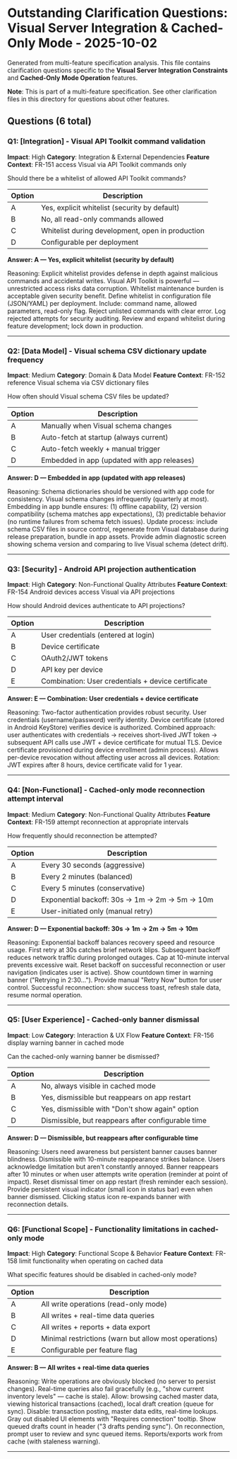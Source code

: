 # Outstanding Clarification Questions: Visual Server Integration & Cached-Only Mode - 2025-10-02

Generated from multi-feature specification analysis. This file contains clarification questions specific to the **Visual Server Integration Constraints** and **Cached-Only Mode Operation** features.

**Note**: This is part of a multi-feature specification. See other clarification files in this directory for questions about other features.

## Questions (6 total)

### Q1: [Integration] - Visual API Toolkit command validation

**Impact**: High
**Category**: Integration & External Dependencies
**Feature Context**: FR-151 access Visual via API Toolkit commands only

Should there be a whitelist of allowed API Toolkit commands?

| Option | Description |
|--------|-------------|
| A | Yes, explicit whitelist (security by default) |
| B | No, all read-only commands allowed |
| C | Whitelist during development, open in production |
| D | Configurable per deployment |

**Answer: A — Yes, explicit whitelist (security by default)**

Reasoning: Explicit whitelist provides defense in depth against malicious commands and accidental writes. Visual API Toolkit is powerful — unrestricted access risks data corruption. Whitelist maintenance burden is acceptable given security benefit. Define whitelist in configuration file (JSON/YAML) per deployment. Include: command name, allowed parameters, read-only flag. Reject unlisted commands with clear error. Log rejected attempts for security auditing. Review and expand whitelist during feature development; lock down in production.

---

### Q2: [Data Model] - Visual schema CSV dictionary update frequency

**Impact**: Medium
**Category**: Domain & Data Model
**Feature Context**: FR-152 reference Visual schema via CSV dictionary files

How often should Visual schema CSV files be updated?

| Option | Description |
|--------|-------------|
| A | Manually when Visual schema changes |
| B | Auto-fetch at startup (always current) |
| C | Auto-fetch weekly + manual trigger |
| D | Embedded in app (updated with app releases) |

**Answer: D — Embedded in app (updated with app releases)**

Reasoning: Schema dictionaries should be versioned with app code for consistency. Visual schema changes infrequently (quarterly at most). Embedding in app bundle ensures: (1) offline capability, (2) version compatibility (schema matches app expectations), (3) predictable behavior (no runtime failures from schema fetch issues). Update process: include schema CSV files in source control, regenerate from Visual database during release preparation, bundle in app assets. Provide admin diagnostic screen showing schema version and comparing to live Visual schema (detect drift).

---

### Q3: [Security] - Android API projection authentication

**Impact**: High
**Category**: Non-Functional Quality Attributes
**Feature Context**: FR-154 Android devices access Visual via API projections

How should Android devices authenticate to API projections?

| Option | Description |
|--------|-------------|
| A | User credentials (entered at login) |
| B | Device certificate |
| C | OAuth2/JWT tokens |
| D | API key per device |
| E | Combination: User credentials + device certificate |

**Answer: E — Combination: User credentials + device certificate**

Reasoning: Two-factor authentication provides robust security. User credentials (username/password) verify identity. Device certificate (stored in Android KeyStore) verifies device is authorized. Combined approach: user authenticates with credentials → receives short-lived JWT token → subsequent API calls use JWT + device certificate for mutual TLS. Device certificate provisioned during device enrollment (admin process). Allows per-device revocation without affecting user across all devices. Rotation: JWT expires after 8 hours, device certificate valid for 1 year.

---

### Q4: [Non-Functional] - Cached-only mode reconnection attempt interval

**Impact**: Medium
**Category**: Non-Functional Quality Attributes
**Feature Context**: FR-159 attempt reconnection at appropriate intervals

How frequently should reconnection be attempted?

| Option | Description |
|--------|-------------|
| A | Every 30 seconds (aggressive) |
| B | Every 2 minutes (balanced) |
| C | Every 5 minutes (conservative) |
| D | Exponential backoff: 30s → 1m → 2m → 5m → 10m |
| E | User-initiated only (manual retry) |

**Answer: D — Exponential backoff: 30s → 1m → 2m → 5m → 10m**

Reasoning: Exponential backoff balances recovery speed and resource usage. First retry at 30s catches brief network blips. Subsequent backoff reduces network traffic during prolonged outages. Cap at 10-minute interval prevents excessive wait. Reset backoff on successful reconnection or user navigation (indicates user is active). Show countdown timer in warning banner ("Retrying in 2:30..."). Provide manual "Retry Now" button for user control. Successful reconnection: show success toast, refresh stale data, resume normal operation.

---

### Q5: [User Experience] - Cached-only banner dismissal

**Impact**: Low
**Category**: Interaction & UX Flow
**Feature Context**: FR-156 display warning banner in cached mode

Can the cached-only warning banner be dismissed?

| Option | Description |
|--------|-------------|
| A | No, always visible in cached mode |
| B | Yes, dismissible but reappears on app restart |
| C | Yes, dismissible with "Don't show again" option |
| D | Dismissible, but reappears after configurable time |

**Answer: D — Dismissible, but reappears after configurable time**

Reasoning: Users need awareness but persistent banner causes banner blindness. Dismissible with 10-minute reappearance strikes balance. Users acknowledge limitation but aren't constantly annoyed. Banner reappears after 10 minutes or when user attempts write operation (reminder at point of impact). Reset dismissal timer on app restart (fresh reminder each session). Provide persistent visual indicator (small icon in status bar) even when banner dismissed. Clicking status icon re-expands banner with reconnection details.

---

### Q6: [Functional Scope] - Functionality limitations in cached-only mode

**Impact**: High
**Category**: Functional Scope & Behavior
**Feature Context**: FR-158 limit functionality when operating on cached data

What specific features should be disabled in cached-only mode?

| Option | Description |
|--------|-------------|
| A | All write operations (read-only mode) |
| B | All writes + real-time data queries |
| C | All writes + reports + data export |
| D | Minimal restrictions (warn but allow most operations) |
| E | Configurable per feature flag |

**Answer: B — All writes + real-time data queries**

Reasoning: Write operations are obviously blocked (no server to persist changes). Real-time queries also fail gracefully (e.g., "show current inventory levels" — cache is stale). Allow: browsing cached master data, viewing historical transactions (cached), local draft creation (queue for sync). Disable: transaction posting, master data edits, real-time lookups. Gray out disabled UI elements with "Requires connection" tooltip. Show queued drafts count in header ("3 drafts pending sync"). On reconnection, prompt user to review and sync queued items. Reports/exports work from cache (with staleness warning).

---
